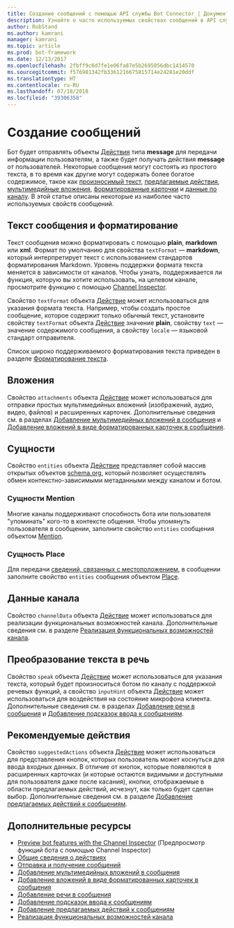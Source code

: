 ```yaml
---
title: Создание сообщений с помощью API службы Bot Connector | Документация Майкрософт
description: Узнайте о часто используемых свойствах сообщений в API службы Bot Connector.
author: RobStand
ms.author: kamrani
manager: kamrani
ms.topic: article
ms.prod: bot-framework
ms.date: 12/13/2017
ms.openlocfilehash: 2fbff9c6d7fe1e06fa87e5b2695056dbc1414570
ms.sourcegitcommit: f576981342fb3361216675815714e24281e20ddf
ms.translationtype: HT
ms.contentlocale: ru-RU
ms.lasthandoff: 07/18/2018
ms.locfileid: "39306358"
---
```

# <a name="create-messages"></a>Создание сообщений

Бот будет отправлять объекты [Действия][Activity] типа **message** для передачи информации пользователям, а также будет получать действия **message** от пользователей. Некоторые сообщения могут состоять из простого текста, в то время как другие могут содержать более богатое содержимое, такое как [произносимый текст](bot-framework-rest-connector-text-to-speech.md), [предлагаемые действия](bot-framework-rest-connector-add-suggested-actions.md), [мультимедийные вложения](bot-framework-rest-connector-add-media-attachments.md), [форматированные карточки](bot-framework-rest-connector-add-rich-cards.md) и [данные по каналу](bot-framework-rest-connector-channeldata.md). В этой статье описаны некоторые из наиболее часто используемых свойств сообщений.

## <a name="message-text-and-formatting"></a>Текст сообщения и форматирование

Текст сообщения можно форматировать с помощью **plain**, **markdown** или **xml**. Формат по умолчанию для свойства `textFormat` — **markdown**, который интерпретирует текст с использованием стандартов форматирования Markdown. Уровень поддержки формата текста меняется в зависимости от каналов. Чтобы узнать, поддерживается ли функция, которую вы хотите использовать, на целевом канале, просмотрите функцию с помощью [Channel Inspector][ChannelInspector]. 

Свойство `textFormat` объекта [Действие][Activity] может использоваться для указания формата текста. Например, чтобы создать простое сообщение, которое содержит только обычный текст, установите свойству `textFormat` объекта [Действие][Activity] значение **plain**, свойству `text` — значение содержимого сообщения, а свойству `locale` — языковой стандарт отправителя. 

Список широко поддерживаемого форматирования текста приведен в разделе [Форматирование текста](../bot-service-channel-inspector.md#text-formatting).

## <a name="attachments"></a>Вложения

Свойство `attachments` объекта [Действие][Activity] может использоваться для отправки простых мультимедийных вложений (изображений, аудио, видео, файлов) и расширенных карточек. Дополнительные сведения см. в разделах [Добавление мультимедийных вложений в сообщения](bot-framework-rest-connector-add-media-attachments.md) и [Добавление вложений в виде форматированных карточек в сообщения](bot-framework-rest-connector-add-rich-cards.md).

## <a name="entities"></a>Сущности

Свойство `entities` объекта [Действие][Activity] представляет собой массив открытых объектов <a href="http://schema.org/" target="_blank">schema.org</a>, который позволяет осуществлять обмен контекстно-зависимыми метаданными между каналом и ботом.

### <a name="mention-entities"></a>Сущности Mention

Многие каналы поддерживают способность бота или пользователя "упоминать" кого-то в контексте общения. Чтобы упомянуть пользователя в сообщении, заполните свойство `entities` сообщения объектом [Mention][Mention]. 

### <a name="place-entities"></a>Сущность Place

Для передачи <a href="https://schema.org/Place" target="_blank">сведений, связанных с местоположением</a>, в сообщении заполните свойство `entities` сообщения объектом [Place][Place]. 

## <a name="channel-data"></a>Данные канала

Свойство `channelData` объекта [Действие][Activity] может использоваться для реализации функциональных возможностей канала. Дополнительные сведения см. в разделе [Реализация функциональных возможностей канала](bot-framework-rest-connector-channeldata.md).

## <a name="text-to-speech"></a>Преобразование текста в речь

Свойство `speak` объекта [Действие][Activity] может использоваться для указания текста, который будет произноситься ботом по каналу с поддержкой речевых функций, а свойство `inputHint` объекта [Действие][Activity] может использоваться для воздействия на состояние микрофона клиента. Дополнительные сведения см. в разделах [Добавление речи в сообщения](bot-framework-rest-connector-text-to-speech.md) и [Добавление подсказок ввода к сообщениям](bot-framework-rest-connector-add-input-hints.md).

## <a name="suggested-actions"></a>Рекомендуемые действия

Свойство `suggestedActions` объекта [Действие][Activity] может использоваться для представления кнопок, которых пользователь может коснуться для ввода входных данных. В отличие от кнопок, которые появляются в расширенных карточках (и которые остаются видимыми и доступными для пользователя даже после касания), кнопки, отображаемые в области предлагаемых действий, исчезнут, как только будет сделан выбор. Дополнительные сведения см. в разделе [Добавление предлагаемых действий к сообщениям](bot-framework-rest-connector-add-suggested-actions.md).

## <a name="additional-resources"></a>Дополнительные ресурсы

- [Preview bot features with the Channel Inspector][ChannelInspector] (Предпросмотр функций бота с помощью Channel Inspector)
- [Общие сведения о действиях](bot-framework-rest-connector-activities.md)
- [Отправка и получение сообщений](bot-framework-rest-connector-send-and-receive-messages.md)
- [Добавление мультимедийных вложений в сообщения](bot-framework-rest-connector-add-media-attachments.md)
- [Добавление вложений в виде форматированных карточек в сообщения](bot-framework-rest-connector-add-rich-cards.md)
- [Добавление речи в сообщения](bot-framework-rest-connector-text-to-speech.md)
- [Добавление подсказок ввода к сообщениям](bot-framework-rest-connector-add-input-hints.md)
- [Добавление предлагаемых действий к сообщениям](bot-framework-rest-connector-add-suggested-actions.md)
- [Реализация функциональных возможностей канала](bot-framework-rest-connector-channeldata.md)

[Mention]: bot-framework-rest-connector-api-reference.md#mention-object
[Place]: bot-framework-rest-connector-api-reference.md#place-object
[Activity]: bot-framework-rest-connector-api-reference.md#activity-object
[ChannelInspector]: ../bot-service-channel-inspector.md
[textFormating]: ../bot-service-channel-inspector.md#text-formatting
